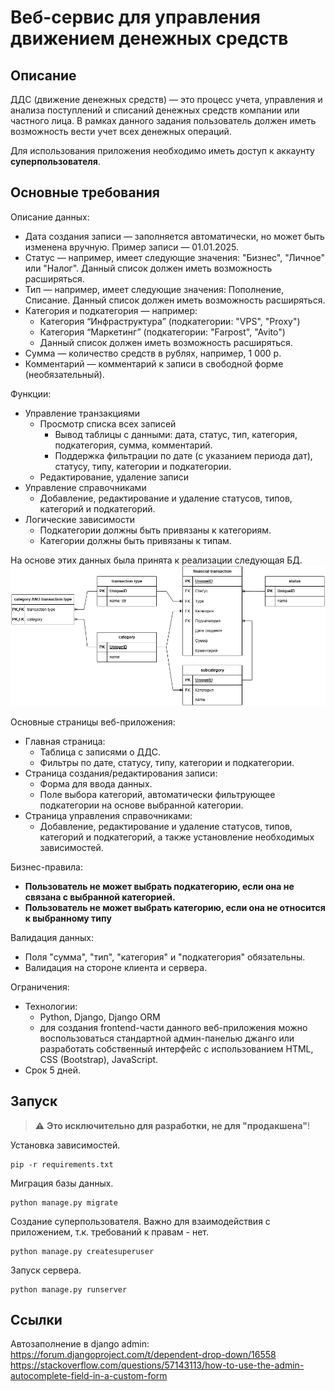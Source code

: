 # Веб-сервис для управления движением денежных средств 
## Описание 
ДДС (движение денежных средств) — это процесс учета, управления и анализа поступлений и списаний денежных средств компании или частного лица. В рамках данного задания пользователь должен иметь возможность вести учет всех денежных операций.

Для использования приложения необходимо иметь доступ к аккаунту **суперпользователя**.

## Основные требования

Описание данных:
- Дата создания записи — заполняется автоматически, но может быть изменена вручную. Пример записи — 01.01.2025.
- Статус — например, имеет следующие значения: "Бизнес", "Личное" или "Налог". Данный список должен иметь возможность расширяться.
- Тип — например, имеет следующие значения: Пополнение, Списание. Данный список должен иметь возможность расширяться.
- Категория и подкатегория — например:
    - Категория “Инфраструктура” (подкатегории: "VPS", "Proxy")
    - Категория “Маркетинг” (подкатегории: "Farpost", "Avito")
    - Данный список должен иметь возможность расширяться.
- Сумма — количество средств в рублях, например, 1 000 р.
- Комментарий — комментарий к записи в свободной форме (необязательный).

Функции:
- Управление транзакциями
    - Просмотр списка всех записей
        - Вывод таблицы с данными: дата, статус, тип, категория, подкатегория, сумма, комментарий.
        - Поддержка фильтрации по дате (с указанием периода дат), статусу, типу, категории и подкатегории.
    - Редактирование, удаление записи
- Управление справочниками
    - Добавление, редактирование и удаление статусов, типов, категорий и подкатегорий.
- Логические зависимости
    - Подкатегории должны быть привязаны к категориям.
    - Категории должны быть привязаны к типам.

На основе этих данных была принята к реализации следующая БД. 
![ER diagram](./doc/images/ER.png)

Основные страницы веб-приложения:
- Главная страница:
    - Таблица с записями о ДДС.
    - Фильтры по дате, статусу, типу, категории и подкатегории.
- Страница создания/редактирования записи:
    - Форма для ввода данных.
    - Поле выбора категорий, автоматически фильтрующее подкатегории на основе выбранной категории.
- Страница управления справочниками:
    - Добавление, редактирование и удаление статусов, типов, категорий и подкатегорий, а также установление необходимых зависимостей.

Бизнес-правила:
- **Пользователь не может выбрать подкатегорию, если она не связана с
выбранной категорией.**
- **Пользователь не может выбрать категорию, если она не относится к
выбранному типу**

Валидация данных:
- Поля "сумма", "тип", "категория" и "подкатегория" обязательны.
- Валидация на стороне клиента и сервера.

Ограничения:
- Технологии:
    - Python, Django, Django ORM
    - для создания frontend-части данного веб-приложения можно воспользоваться стандартной админ-панелью джанго или разработать собственный интерфейс с использованием HTML, CSS (Bootstrap), JavaScript.
- Срок 5 дней.

## Запуск 

> :warning: **Это исключительно для разработки, не для "продакшена"**!

Установка зависимостей.
```shell
pip -r requirements.txt
```

Миграция базы данных.
```shell
python manage.py migrate
```

Создание суперпользователя. Важно для взаимодействия с приложением, т.к. требований к правам - нет. 
```shell
python manage.py createsuperuser
```

Запуск сервера.
```shell
python manage.py runserver
```

## Ссылки

Автозаполнение в django admin:
https://forum.djangoproject.com/t/dependent-drop-down/16558
https://stackoverflow.com/questions/57143113/how-to-use-the-admin-autocomplete-field-in-a-custom-form
 
